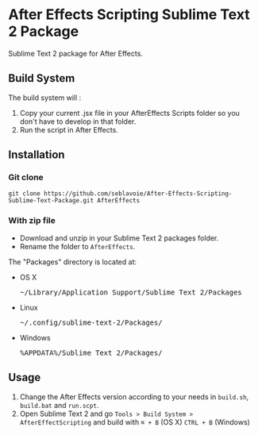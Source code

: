 After Effects Scripting Sublime Text 2 Package
============================================

Sublime Text 2 package for After Effects. 

## Build System

The build system will : 

1. Copy your current .jsx file in your AfterEffects Scripts folder so you don't have to develop in that folder.
2. Run the script in After Effects.

## Installation

### Git clone

`git clone https://github.com/seblavoie/After-Effects-Scripting-Sublime-Text-Package.git AfterEffects`

### With zip file

- Download and unzip in your Sublime Text 2 packages folder.
- Rename the folder to `AfterEffects`.

The "Packages" directory is located at:

- OS X

  <pre>~/Library/Application Support/Sublime Text 2/Packages</pre>

- Linux

  <pre>~/.config/sublime-text-2/Packages/</pre>

- Windows

  <pre>%APPDATA%/Sublime Text 2/Packages/</pre>


## Usage

1. Change the After Effects version according to your needs in `build.sh`, `build.bat` and `run.scpt`.
2. Open Sublime Text 2 and go `Tools > Build System > AfterEffectScripting` and build with `⌘ + B` (OS X) `CTRL + B` (Windows)
